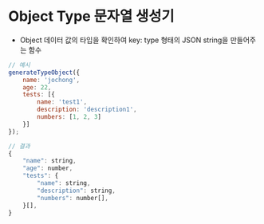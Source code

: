 # Object Type 문자열 생성기
* Object 데이터 값의 타입을 확인하여 key: type 형태의 JSON string을 만들어주는 함수

```javascript
// 예시
generateTypeObject({
    name: 'jochong',
    age: 22,
    tests: [{
        name: 'test1',
        description: 'description1',
        numbers: [1, 2, 3]
    }]
});

// 결과
{
    "name": string,
    "age": number,
    "tests": {
        "name": string,
        "description": string,
        "numbers": number[],
    }[],
}
```